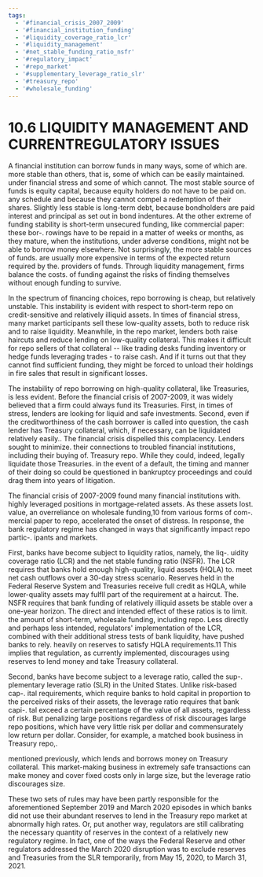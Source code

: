 ```yaml
---
tags:
  - '#financial_crisis_2007_2009'
  - '#financial_institution_funding'
  - '#liquidity_coverage_ratio_lcr'
  - '#liquidity_management'
  - '#net_stable_funding_ratio_nsfr'
  - '#regulatory_impact'
  - '#repo_market'
  - '#supplementary_leverage_ratio_slr'
  - '#treasury_repo'
  - '#wholesale_funding'
---
```

# 10.6 LIQUIDITY MANAGEMENT AND CURRENTREGULATORY ISSUES  

A financial institution can borrow funds in many ways, some of which are. more stable than others, that is, some of which can be easily maintained. under financial stress and some of which cannot. The most stable source of funds is equity capital, because equity holders do not have to be paid on. any schedule and because they cannot compel a redemption of their shares. Slightly less stable is long-term debt, because bondholders are paid interest and principal as set out in bond indentures. At the other extreme of funding stability is short-term unsecured funding, like commercial paper: these bor-. rowings have to be repaid in a matter of weeks or months, as they mature, when the institutions, under adverse conditions, might not be able to borrow money elsewhere. Not surprisingly, the more stable sources of funds. are usually more expensive in terms of the expected return required by the. providers of funds. Through liquidity management, firms balance the costs. of funding against the risks of finding themselves without enough funding to survive.  

In the spectrum of financing choices, repo borrowing is cheap, but relatively unstable. This instability is evident with respect to short-term repo on credit-sensitive and relatively illiquid assets. In times of financial stress, many market participants sell these low-quality assets, both to reduce risk and to raise liquidity. Meanwhile, in the repo market, lenders both raise haircuts and reduce lending on low-quality collateral. This makes it difficult for repo sellers of that collateral -- like trading desks funding inventory or hedge funds leveraging trades - to raise cash. And if it turns out that they cannot find sufficient funding, they might be forced to unload their holdings in fire sales that result in significant losses.  

The instability of repo borrowing on high-quality collateral, like Treasuries, is less evident. Before the financial crisis of 2007-2009, it was widely believed that a firm could always fund its Treasuries. First, in times of stress, lenders are looking for liquid and safe investments. Second, even if the creditworthiness of the cash borrower is called into question, the cash lender has Treasury collateral, which, if necessary, can be liquidated relatively easily.. The financial crisis dispelled this complacency. Lenders sought to minimize. their connections to troubled financial institutions, including their buying of. Treasury repo. While they could, indeed, legally liquidate those Treasuries. in the event of a default, the timing and manner of their doing so could be questioned in bankruptcy proceedings and could drag them into years of litigation.  

The financial crisis of 2007-2009 found many financial institutions with. highly leveraged positions in mortgage-related assets. As these assets lost. value, an overreliance on wholesale funding,10 from various forms of com-. mercial paper to repo, accelerated the onset of distress. In response, the bank regulatory regime has changed in ways that significantly impact repo partic-. ipants and markets.  

First, banks have become subject to liquidity ratios, namely, the liq-. uidity coverage ratio (LCR) and the net stable funding ratio (NSFR). The LCR requires that banks hold enough high-quality, liquid assets (HQLA) to. meet net cash outflows over a 30-day stress scenario. Reserves held in the Federal Reserve System and Treasuries receive full credit as HQLA, while lower-quality assets may fulfll part of the requirement at a haircut. The. NSFR requires that bank funding of relatively illiquid assets be stable over a one-year horizon. The direct and intended effect of these ratios is to limit. the amount of short-term, wholesale funding, including repo. Less directly and perhaps less intended, regulators' implementation of the LCR, combined with their additional stress tests of bank liquidity, have pushed banks to rely. heavily on reserves to satisfy HQLA requirements.11 This implies that regulation, as currently implemented, discourages using reserves to lend money and take Treasury collateral.  

Second, banks have become subject to a leverage ratio, called the sup-. plementary leverage ratio (SLR) in the United States. Unlike risk-based cap-. ital requirements, which require banks to hold capital in proportion to the perceived risks of their assets, the leverage ratio requires that bank capi-. tal exceed a certain percentage of the value of all assets, regardless of risk. But penalizing large positions regardless of risk discourages large repo positions, which have very little risk per dollar and commensurately low return per dollar. Consider, for example, a matched book business in Treasury repo,.  

mentioned previously, which lends and borrows money on Treasury collateral. This market-making business in extremely safe transactions can make money and cover fixed costs only in large size, but the leverage ratio discourages size.  

These two sets of rules may have been partly responsible for the aforementioned September 2019 and March 2020 episodes in which banks did not use their abundant reserves to lend in the Treasury repo market at abnormally high rates. Or, put another way, regulators are still calibrating the necessary quantity of reserves in the context of a relatively new regulatory regime. In fact, one of the ways the Federal Reserve and other regulators addressed the March 2020 disruption was to exclude reserves and Treasuries from the SLR temporarily, from May 15, 2020, to March 31, 2021.  
